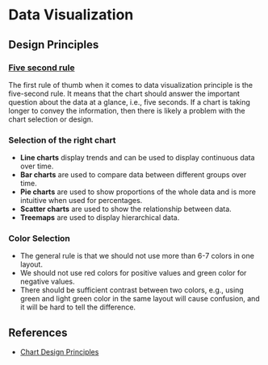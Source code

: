 # Data Visualization

## Design Principles

### [Five second rule](https://www.educative.io/courses/introduction-to-visualization-using-d3-js/gxVk8X2pyO6#Five-second-rule)

The first rule of thumb when it comes to data visualization principle is the five-second rule. It means that the chart should answer the important question about the data at a glance, i.e., five seconds. If a chart is taking longer to convey the information, then there is likely a problem with the chart selection or design.

### Selection of the right chart

- **Line charts** display trends and can be used to display continuous data over time.
- **Bar charts** are used to compare data between different groups over time.
- **Pie charts** are used to show proportions of the whole data and is more intuitive when used for percentages.
- **Scatter charts** are used to show the relationship between data.
- **Treemaps** are used to display hierarchical data.

### Color Selection

- The general rule is that we should not use more than 6-7 colors in one layout.
- We should not use red colors for positive values and green color for negative values.
- There should be sufficient contrast between two colors, e.g., using green and light green color in the same layout will cause confusion, and it will be hard to tell the difference.

## References

- [Chart Design Principles](educative.io/courses/introduction-to-visualization-using-d3-js/gxVk8X2pyO6#Selection-of-the-right-chart)
